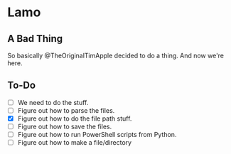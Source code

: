 # Lamo

## A Bad Thing

So basically @TheOriginalTimApple decided to do a thing.
And now we're here.

## To-Do

- [ ] We need to do the stuff.
- [ ] Figure out how to parse the files.
- [X] Figure out how to do the file path stuff.
- [ ] Figure out how to save the files.
- [ ] Figure out how to run PowerShell scripts from Python.
- [ ] Figure out how to make a file/directory
